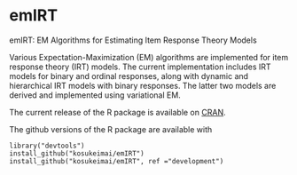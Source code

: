 # emIRT
emIRT: EM Algorithms for Estimating Item Response Theory Models


Various Expectation-Maximization (EM) algorithms are implemented
for item response theory (IRT) models. The current implementation includes IRT
models for binary and ordinal responses, along with dynamic and hierarchical IRT
models with binary responses. The latter two models are derived and implemented
using variational EM.

The current release of the R package is available on
[CRAN](https://cran.r-project.org/web/packages/emIRT/).

The github versions of the R package are available with

    library("devtools")
    install_github("kosukeimai/emIRT")
    install_github("kosukeimai/emIRT", ref ="development")
